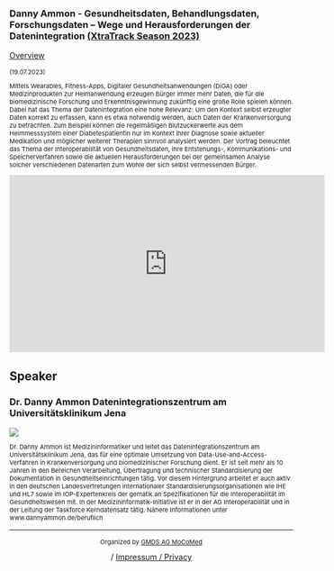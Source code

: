 ### Danny Ammon - Gesundheitsdaten, Behandlungsdaten, Forschungsdaten – Wege und Herausforderungen der Datenintegration [(XtraTrack Season 2023)](XtraTracksOverview)

[Overview](XtraTracksOverview)

<p style="font-size:11px">(19.07.2023)</p>

<p style="font-size:11px">Mittels Wearables, Fitness-Apps, Digitaler Gesundheitsanwendungen (DiGA) oder Medizinprodukten zur Heimanwendung erzeugen Bürger immer mehr Daten, die für die biomedizinische Forschung und Erkenntnisgewinnung zukünftig eine große Rolle spielen können. Dabei hat das Thema der Datenintegration eine hohe Relevanz: Um den Kontext selbst erzeugter Daten korrekt zu erfassen, kann es etwa notwendig werden, auch Daten der Krankenversorgung zu betrachten. Zum Beispiel können die regelmäßigen Blutzuckerwerte aus dem Heimmesssystem einer Diabetespatientin nur im Kontext ihrer Diagnose sowie aktueller Medikation und möglicher weiterer Therapien sinnvoll analysiert werden. Der Vortrag beleuchtet das Thema der Interoperabilität von Gesundheitsdaten, ihre Entstehungs-, Kommunikations- und Speicherverfahren sowie die aktuellen Herausforderungen bei der gemeinsamen Analyse solcher verschiedenen Datenarten zum Wohle der sich selbst vermessenden Bürger.</p>

<!-- Once the Video is recorded -->
<center><iframe width="560" height="315" src="https://www.youtube-nocookie.com/embed/ChVEkMSnXRk?si=m5ImYBv5w6wcwsk1" title="YouTube video player" frameborder="0" allow="accelerometer; autoplay; clipboard-write; encrypted-media; gyroscope; picture-in-picture; web-share" referrerpolicy="strict-origin-when-cross-origin" allowfullscreen></iframe></center>

<!-- [Register now](/2024/XtraTrackOverview) to secure your spot in the lectures and receive a calendar invitation including the access link.-->

<!-- [Join Us Life](/2024/XtraTrackOverview) to secure your spot in the lectures and receive a calendar invitation including the access link.-->

## Speaker

### Dr. Danny Ammon Datenintegrationszentrum am Universitätsklinikum Jena
<img src="/images/2023/PortraitDannyAmmon.jpg?raw=true"/>

<p style="font-size:11px">Dr. Danny Ammon ist Medizininformatiker und leitet das Datenintegrationszentrum am Universitätsklinikum Jena, das für eine optimale Umsetzung von Data-Use-and-Access-Verfahren in Krankenversorgung und biomedizinischer Forschung dient. Er ist seit mehr als 10 Jahren in den Bereichen Verarbeitung, Übertragung und technischer Standardisierung der Dokumentation in Gesundheitseinrichtungen tätig. Vor diesem Hintergrund arbeitet er auch aktiv in den deutschen Landesvertretungen internationaler Standardisierungsorganisationen wie IHE und HL7 sowie im IOP-Expertenkreis der gematik an Spezifikationen für die Interoperabilität im Gesundheitswesen mit. In der Medizininformatik-Initiative ist er in der AG Interoperabilität und in der Leitung der Taskforce Kerndatensatz tätig.
Nähere Informationen unter www.dannyammon.de/beruflich</p>

<!-- second speaker-->
<!--
### Speaker Name
<img src="/images/??/USER.jpg?raw=true"/>

<p style="font-size:11px">CV</p>-->

---
<center><p style="font-size:11px">Organized by <a href="http://mocomed.de">GMDS AG MoCoMed</a></p> / <a href="imprint">Impressum / Privacy</a></p></center>

